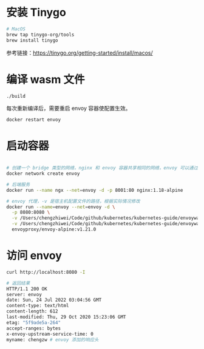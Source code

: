 # 安装 Tinygo

```bash
# MacOS
brew tap tinygo-org/tools
brew install tinygo
```

参考链接：https://tinygo.org/getting-started/install/macos/

# 编译 wasm 文件

```bash
./build
```

每次重新编译后，需要重启 envoy 容器使配置生效。

```bash
docker restart envoy
```

# 启动容器

```bash

# 创建一个 bridge 类型的网络，nginx 和 envoy 容器共享相同的网络，envoy 可以通过 ngx 名称来 DNS 解析到 nginx 容器的 IP 地址
docker network create envoy 

# 后端服务
docker run --name ngx --net=envoy -d -p 8001:80 nginx:1.18-alpine

# envoy 代理，-v 是宿主机配置文件的路径，根据实际情况修改
docker run --name=envoy --net=envoy -d \
  -p 8080:8080 \
  -v /Users/chengzhiwei/Code/github/kubernetes/kubernetes-guide/envoywasm/envoy/config/envoy.yaml:/etc/envoy/envoy.yaml \
  -v /Users/chengzhiwei/Code/github/kubernetes/kubernetes-guide/envoywasm/envoy/bin:/filters/wasm \
  envoyproxy/envoy-alpine:v1.21.0
```

# 访问 envoy

```bash
curl http://localhost:8080 -I

# 返回结果
HTTP/1.1 200 OK
server: envoy
date: Sun, 24 Jul 2022 03:04:56 GMT
content-type: text/html
content-length: 612
last-modified: Thu, 29 Oct 2020 15:23:06 GMT
etag: "5f9ade5a-264"
accept-ranges: bytes
x-envoy-upstream-service-time: 0
myname: chengzw # envoy 添加的响应头
```
